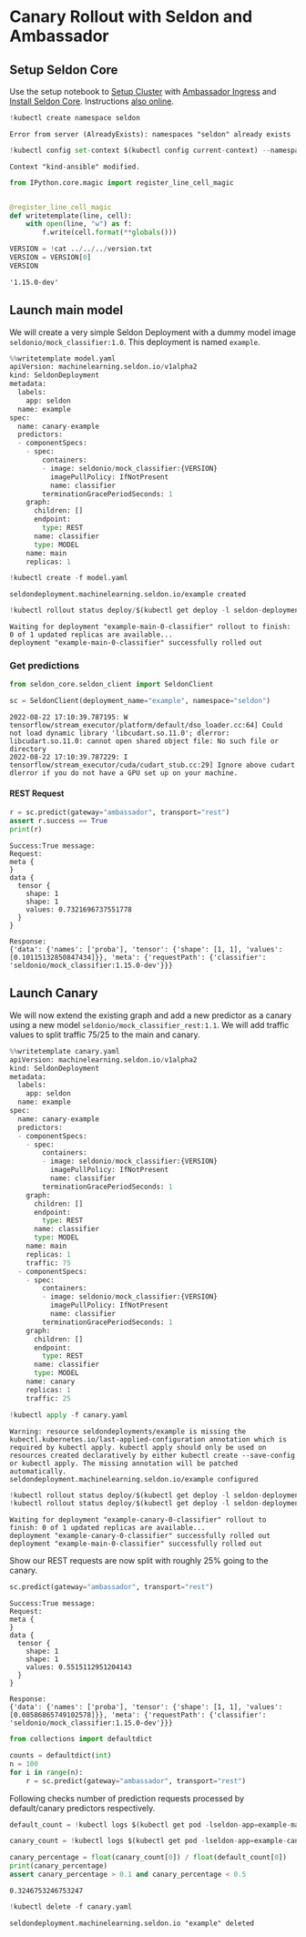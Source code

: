 # Canary Rollout with Seldon and Ambassador


## Setup Seldon Core

Use the setup notebook to [Setup Cluster](../notebooks/seldon-core-setup.md#setup-cluster) with [Ambassador Ingress](../notebooks/seldon-core-setup.md#ambassador) and [Install Seldon Core](../notebooks/seldon-core-setup.md#Install-Seldon-Core). Instructions [also online](../notebooks/seldon-core-setup.md).


```python
!kubectl create namespace seldon
```

    Error from server (AlreadyExists): namespaces "seldon" already exists



```python
!kubectl config set-context $(kubectl config current-context) --namespace=seldon
```

    Context "kind-ansible" modified.



```python
from IPython.core.magic import register_line_cell_magic


@register_line_cell_magic
def writetemplate(line, cell):
    with open(line, "w") as f:
        f.write(cell.format(**globals()))
```


```python
VERSION = !cat ../../../version.txt
VERSION = VERSION[0]
VERSION
```




    '1.15.0-dev'



## Launch main model

We will create a very simple Seldon Deployment with a dummy model image `seldonio/mock_classifier:1.0`. This deployment is named `example`.


```python
%%writetemplate model.yaml
apiVersion: machinelearning.seldon.io/v1alpha2
kind: SeldonDeployment
metadata:
  labels:
    app: seldon
  name: example
spec:
  name: canary-example
  predictors:
  - componentSpecs:
    - spec:
        containers:
        - image: seldonio/mock_classifier:{VERSION}
          imagePullPolicy: IfNotPresent
          name: classifier
        terminationGracePeriodSeconds: 1
    graph:
      children: []
      endpoint:
        type: REST
      name: classifier
      type: MODEL
    name: main
    replicas: 1

```


```python
!kubectl create -f model.yaml
```

    seldondeployment.machinelearning.seldon.io/example created



```python
!kubectl rollout status deploy/$(kubectl get deploy -l seldon-deployment-id=example -o jsonpath='{.items[0].metadata.name}')
```

    Waiting for deployment "example-main-0-classifier" rollout to finish: 0 of 1 updated replicas are available...
    deployment "example-main-0-classifier" successfully rolled out


### Get predictions


```python
from seldon_core.seldon_client import SeldonClient

sc = SeldonClient(deployment_name="example", namespace="seldon")
```

    2022-08-22 17:10:39.787195: W tensorflow/stream_executor/platform/default/dso_loader.cc:64] Could not load dynamic library 'libcudart.so.11.0'; dlerror: libcudart.so.11.0: cannot open shared object file: No such file or directory
    2022-08-22 17:10:39.787229: I tensorflow/stream_executor/cuda/cudart_stub.cc:29] Ignore above cudart dlerror if you do not have a GPU set up on your machine.


#### REST Request


```python
r = sc.predict(gateway="ambassador", transport="rest")
assert r.success == True
print(r)
```

    Success:True message:
    Request:
    meta {
    }
    data {
      tensor {
        shape: 1
        shape: 1
        values: 0.7321696737551778
      }
    }
    
    Response:
    {'data': {'names': ['proba'], 'tensor': {'shape': [1, 1], 'values': [0.10115132850847434]}}, 'meta': {'requestPath': {'classifier': 'seldonio/mock_classifier:1.15.0-dev'}}}


## Launch Canary

We will now extend the existing graph and add a new predictor as a canary using a new model `seldonio/mock_classifier_rest:1.1`. We will add traffic values to split traffic 75/25 to the main and canary.


```python
%%writetemplate canary.yaml
apiVersion: machinelearning.seldon.io/v1alpha2
kind: SeldonDeployment
metadata:
  labels:
    app: seldon
  name: example
spec:
  name: canary-example
  predictors:
  - componentSpecs:
    - spec:
        containers:
        - image: seldonio/mock_classifier:{VERSION}
          imagePullPolicy: IfNotPresent
          name: classifier
        terminationGracePeriodSeconds: 1
    graph:
      children: []
      endpoint:
        type: REST
      name: classifier
      type: MODEL
    name: main
    replicas: 1
    traffic: 75
  - componentSpecs:
    - spec:
        containers:
        - image: seldonio/mock_classifier:{VERSION}
          imagePullPolicy: IfNotPresent
          name: classifier
        terminationGracePeriodSeconds: 1
    graph:
      children: []
      endpoint:
        type: REST
      name: classifier
      type: MODEL
    name: canary
    replicas: 1
    traffic: 25

```


```python
!kubectl apply -f canary.yaml
```

    Warning: resource seldondeployments/example is missing the kubectl.kubernetes.io/last-applied-configuration annotation which is required by kubectl apply. kubectl apply should only be used on resources created declaratively by either kubectl create --save-config or kubectl apply. The missing annotation will be patched automatically.
    seldondeployment.machinelearning.seldon.io/example configured



```python
!kubectl rollout status deploy/$(kubectl get deploy -l seldon-deployment-id=example -o jsonpath='{.items[0].metadata.name}')
!kubectl rollout status deploy/$(kubectl get deploy -l seldon-deployment-id=example -o jsonpath='{.items[1].metadata.name}')
```

    Waiting for deployment "example-canary-0-classifier" rollout to finish: 0 of 1 updated replicas are available...
    deployment "example-canary-0-classifier" successfully rolled out
    deployment "example-main-0-classifier" successfully rolled out


Show our REST requests are now split with roughly 25% going to the canary.


```python
sc.predict(gateway="ambassador", transport="rest")
```




    Success:True message:
    Request:
    meta {
    }
    data {
      tensor {
        shape: 1
        shape: 1
        values: 0.5515112951204143
      }
    }
    
    Response:
    {'data': {'names': ['proba'], 'tensor': {'shape': [1, 1], 'values': [0.08586865749102578]}}, 'meta': {'requestPath': {'classifier': 'seldonio/mock_classifier:1.15.0-dev'}}}




```python
from collections import defaultdict

counts = defaultdict(int)
n = 100
for i in range(n):
    r = sc.predict(gateway="ambassador", transport="rest")
```

Following checks number of prediction requests processed by default/canary predictors respectively.


```python
default_count = !kubectl logs $(kubectl get pod -lseldon-app=example-main -o jsonpath='{.items[0].metadata.name}') classifier | grep "root:predict" | wc -l
```


```python
canary_count = !kubectl logs $(kubectl get pod -lseldon-app=example-canary -o jsonpath='{.items[0].metadata.name}') classifier | grep "root:predict" | wc -l
```


```python
canary_percentage = float(canary_count[0]) / float(default_count[0])
print(canary_percentage)
assert canary_percentage > 0.1 and canary_percentage < 0.5
```

    0.3246753246753247



```python
!kubectl delete -f canary.yaml
```

    seldondeployment.machinelearning.seldon.io "example" deleted



```python

```
